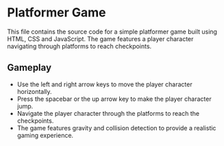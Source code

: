 # Platformer Game
This file contains the source code for a simple platformer game built using HTML, CSS and JavaScript.
The game features a player character navigating through platforms to reach checkpoints.

## Gameplay
* Use the left and right arrow keys to move the player character horizontally.
* Press the spacebar or the up arrow key to make the player character jump.
* Navigate the player character through the platforms to reach the checkpoints.
* The game features gravity and collision detection to provide a realistic gaming experience.
